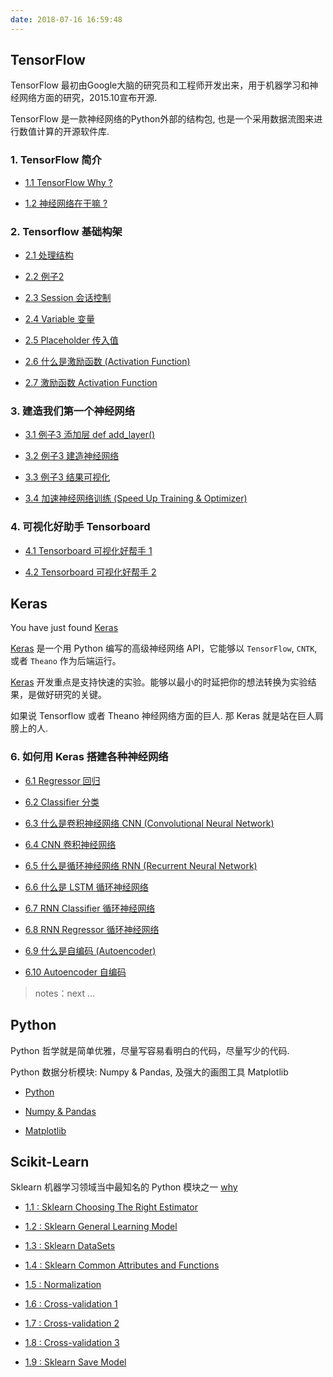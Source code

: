 ```yaml
---
date: 2018-07-16 16:59:48
---
```


## TensorFlow

TensorFlow 最初由Google大脑的研究员和工程师开发出来，用于机器学习和神经网络方面的研究，2015.10宣布开源.

TensorFlow 是一款神经网络的Python外部的结构包, 也是一个采用数据流图来进行数值计算的开源软件库.

### 1. TensorFlow 简介

- [1.1 TensorFlow Why ?][t1]

- [1.2 神经网络在干嘛 ?][t2]  

[t1]: /2018/01/22/tensorflow-1-1-why/
[t2]: /2018/08/24/tensorflow-1-2-NN-what-do/

### 2. Tensorflow 基础构架

- [2.1 处理结构][t2.1]

- [2.2 例子2][t2.2]

- [2.3 Session 会话控制][t2.3]

- [2.4 Variable 变量][t2.4]

- [2.5 Placeholder 传入值][t2.5]

- [2.6 什么是激励函数 (Activation Function)][t2.6]

- [2.7 激励函数 Activation Function][t2.7]

[t2.1]: /2018/08/24/tensorflow-2-1-structure/
[t2.2]: /2018/08/24/tensorflow-2-2-example2/
[t2.3]: /2018/09/06/tensorflow-2-3-session/
[t2.4]: /2018/09/07/tensorflow-2-4-variable/
[t2.5]: /2018/09/07/tensorflow-2-5-placeholde/
[t2.6]: /2018/09/07/tensorflow-2-6-A-activation-function/
[t2.7]: /2018/09/07/tensorflow-2-6-B-activation-function/

### 3. 建造我们第一个神经网络

- [3.1 例子3 添加层 def add_layer()][t3.1]

- [3.2 例子3 建造神经网络][t3.2]

- [3.3 例子3 结果可视化][t3.3]

- [3.4 加速神经网络训练 (Speed Up Training & Optimizer)][t3.4]

[t3.1]: /2018/09/09/tensorflow-3-1-add-layer/
[t3.2]: /2018/09/11/tensorflow-3-2-create-NN/
[t3.3]: /2018/09/11/tensorflow-3-3-visualize-result/
[t3.4]: /2018/09/12/tensorflow-3-4-A-speed-up-learning/

### 4. 可视化好助手 Tensorboard

- [4.1 Tensorboard 可视化好帮手 1][t4.1]

- [4.2 Tensorboard 可视化好帮手 2][t4.2]

[t4.1]: /2018/09/12/tensorflow-4-1-tensorboard1/
[t4.2]: /2018/09/12/tensorflow-4-2-tensorboard2/

## Keras

You have just found [Keras][k1]

[Keras][k1] 是一个用 Python 编写的高级神经网络 API，它能够以 `TensorFlow`, `CNTK`, 或者 `Theano` 作为后端运行。

[Keras][k2] 开发重点是支持快速的实验。能够以最小的时延把你的想法转换为实验结果，是做好研究的关键。

如果说 Tensorflow 或者 Theano 神经网络方面的巨人. 那 Keras 就是站在巨人肩膀上的人. 

### 6. 如何用 Keras 搭建各种神经网络

- [6.1 Regressor 回归][0]

- [6.2 Classifier 分类][0]

- [6.3 什么是卷积神经网络 CNN (Convolutional Neural Network)][0]

- [6.4 CNN 卷积神经网络][0]

- [6.5 什么是循环神经网络 RNN (Recurrent Neural Network)][0]

- [6.6 什么是 LSTM 循环神经网络][0]

- [6.7 RNN Classifier 循环神经网络][0]

- [6.8 RNN Regressor 循环神经网络][0]

- [6.9 什么是自编码 (Autoencoder)][0]

- [6.10 Autoencoder 自编码][0]

> notes：next ...

[0]: /tensorflow
[k1]: https://keras.io/zh/
[k2]: https://keras.io/zh/models/about-keras-models/

## Python

Python 哲学就是简单优雅，尽量写容易看明白的代码，尽量写少的代码.

Python 数据分析模块: Numpy & Pandas, 及强大的画图工具 Matplotlib

- [Python](/python_language)

- [Numpy & Pandas](/python_numpy_pandas)

- [Matplotlib](/python_matplotlib)

## Scikit-Learn

Sklearn 机器学习领域当中最知名的 Python 模块之一 [why][sklearn0] 

- [1.1 : Sklearn Choosing The Right Estimator][sklearn1]

- [1.2 : Sklearn General Learning Model][sklearn2]

- [1.3 : Sklearn DataSets][sklearn3]

- [1.4 : Sklearn Common Attributes and Functions][sklearn4]

- [1.5 : Normalization][sklearn5]

- [1.6 : Cross-validation 1][sklearn6]

- [1.7 : Cross-validation 2][sklearn7]

- [1.8 : Cross-validation 3][sklearn8]

- [1.9 : Sklearn Save Model][sklearn9]

[sklearn0]: /2018/01/03/py-sklearn-0-why/
[sklearn1]: /2018/01/03/py-sklearn-1-choosing-estimator/
[sklearn2]: /2018/01/05/py-sklearn-2-general-learning-model/
[sklearn3]: /2018/01/03/py-sklearn-3-database/
[sklearn4]: /2018/01/05/py-sklearn-4-common-attributes/
[sklearn5]: /2018/01/06/py-sklearn-5-normalization/
[sklearn6]: /2018/01/08/py-sklearn-6-cross-validation-1/
[sklearn7]: /2018/01/09/py-sklearn-6-cross-validation-2/
[sklearn8]: /2018/01/09/py-sklearn-6-cross-validation-3/
[sklearn9]: /2018/01/10/py-sklearn-7-save-model/
